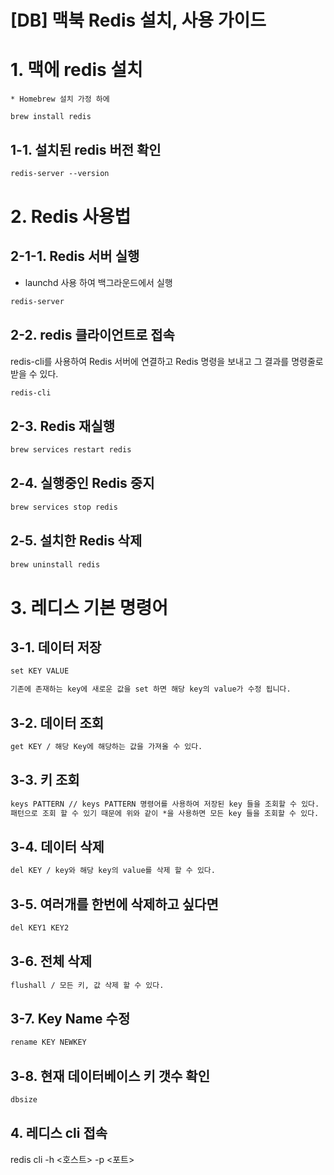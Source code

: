 # [DB] 맥북 Redis 설치, 사용 가이드 

# 1. 맥에 redis 설치

```
* Homebrew 설치 가정 하에 

brew install redis
```
## 1-1. 설치된 redis 버전 확인
```markdown
redis-server --version
```

# 2. Redis 사용법
## 2-1-1. Redis 서버 실행

- launchd 사용 하여 백그라운드에서 실행
```markdown
redis-server
```
## 2-2. redis 클라이언트로 접속
redis-cli를 사용하여 Redis 서버에 연결하고 Redis 명령을 보내고 그 결과를 명령줄로 받을 수 있다.
```markdown
redis-cli
```

## 2-3. Redis 재실행
```markdown
brew services restart redis
```
## 2-4. 실행중인 Redis 중지
```markdown
brew services stop redis
```
## 2-5. 설치한 Redis 삭제
```markdown
brew uninstall redis
```

# 3. 레디스 기본 명령어
## 3-1. 데이터 저장
```markdown
set KEY VALUE

기존에 존재하는 key에 새로운 값을 set 하면 해당 key의 value가 수정 됩니다.
```

## 3-2. 데이터 조회
```markdown
get KEY / 해당 Key에 해당하는 값을 가져올 수 있다.
```
## 3-3. 키 조회
```markdown
keys PATTERN // keys PATTERN 명령어를 사용하여 저장된 key 들을 조회할 수 있다.
패턴으로 조회 할 수 있기 때문에 위와 같이 *을 사용하면 모든 key 들을 조회할 수 있다.
```
## 3-4. 데이터 삭제
```markdown
del KEY / key와 해당 key의 value를 삭제 할 수 있다.
```
## 3-5. 여러개를 한번에 삭제하고 싶다면
```markdown
del KEY1 KEY2
```
## 3-6. 전체 삭제
```markdown
flushall / 모든 키, 값 삭제 할 수 있다.
```
## 3-7. Key Name 수정
```markdown
rename KEY NEWKEY
```
## 3-8. 현재 데이터베이스 키 갯수 확인 
```markdown
dbsize
```
## 4. 레디스 cli 접속
redis cli -h <호스트> -p <포트>